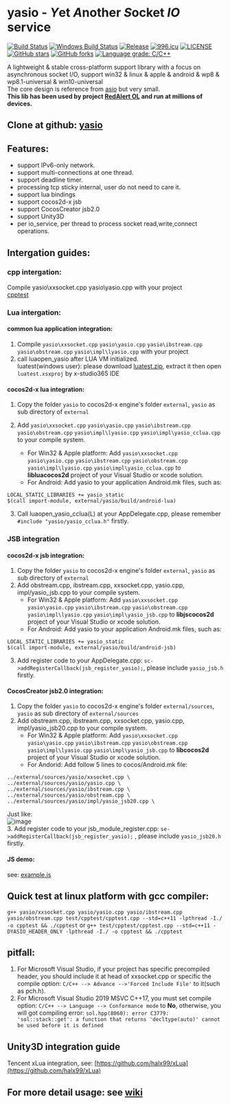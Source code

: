# yasio - *Y*et *A*nother *S*ocket *IO* service
[![Build Status](https://travis-ci.org/halx99/yasio.svg?branch=master)](https://travis-ci.org/halx99/yasio)
[![Windows Build Status](https://ci.appveyor.com/api/projects/status/github/halx99/yasio?branch=master&svg=true)](https://ci.appveyor.com/project/halx99/yasio)
[![Release](https://img.shields.io/badge/release-v3.23.6-blue.svg)](https://github.com/halx99/yasio/releases)
[![996.icu](https://img.shields.io/badge/link-996.icu-red.svg)](https://996.icu)
[![LICENSE](https://img.shields.io/badge/license-Anti%20996-blue.svg)](https://github.com/halx99/yasio/blob/master/LICENSE)
[![GitHub stars](https://img.shields.io/github/stars/halx99/yasio.svg?label=Stars)](https://github.com/halx99/yasio)
[![GitHub forks](https://img.shields.io/github/forks/halx99/yasio.svg?label=Fork)](https://github.com/halx99/yasio)
[![Language grade: C/C++](https://img.shields.io/lgtm/grade/cpp/g/halx99/yasio.svg?logo=lgtm&logoWidth=18)](https://lgtm.com/projects/g/halx99/yasio/context:cpp)

A lightweight & stable cross-platform support library with a focus on asynchronous socket I/O, support win32  &amp; linux  &amp; apple &amp; android &amp; wp8 &amp; wp8.1-universal &amp; win10-universal  
The core design is reference from [asio](https://github.com/chriskohlhoff/asio) but very small.  
**This lib has been used by project [RedAlert OL](http://hongjing.qq.com/) and run at millions of devices.**

## Clone at github: [yasio](https://github.com/halx99/yasio)

## Features: 
* support IPv6-only network.  
* support multi-connections at one thread.  
* support deadline timer.  
* processing tcp sticky internal, user do not need to care it.  
* support lua bindings  
* support cocos2d-x jsb  
* support CocosCreator jsb2.0  
* support Unity3D
* per io_service, per thread to process socket read,write,connect operations.  
  
## Intergation guides:  
### cpp intergation: 
Compile yasio\xxsocket.cpp yasio\yasio.cpp with your project  
[cpptest](https://github.com/halx99/yasio/blob/master/msvc/cpptest/cpptest.cpp)  
  
    
### Lua intergation: 
#### common lua application integration:
1. Compile ```yasio\xxsocket.cpp``` ```yasio\yasio.cpp``` ```yasio\ibstream.cpp``` ```yasio\obstream.cpp``` ```yasio\impl\lyasio.cpp``` with your project  
2. call luaopen_yasio after LUA VM initialized.  
luatest(windows user): please download [luatest.zip](https://github.com/halx99/yasio/releases), extract it then open ```luatest.xsxproj``` by x-studio365 IDE  
  
#### cocos2d-x lua integration:
1. Copy the folder ```yasio``` to cocos2d-x engine's folder ```external```, ```yasio``` as sub directory of ```external```  

2. Add ```yasio\xxsocket.cpp``` ```yasio\yasio.cpp``` ```yasio\ibstream.cpp``` ```yasio\obstream.cpp``` ```yasio\impl\lyasio.cpp```
```yasio\impl\yasio_cclua.cpp``` to your compile system.
    + For Win32 & Apple platform:
Add ```yasio\xxsocket.cpp``` ```yasio\yasio.cpp``` ```yasio\ibstream.cpp``` ```yasio\obstream.cpp``` ```yasio\impl\lyasio.cpp```
```yasio\impl\yasio_cclua.cpp``` to **libluacocos2d** project of your Visual Studio or xcode solution.  
    + For Android:
Add yasio to your application Android.mk files, such as:  
```
LOCAL_STATIC_LIBRARIES += yasio_static
$(call import-module, external/yasio/build/android-lua)
```

3. Call luaopen_yasio_cclua(L) at your AppDelegate.cpp, please remember ```#include "yasio/yasio_cclua.h"``` firstly.  

### JSB integration  
#### cocos2d-x jsb integration:
1. Copy the folder ```yasio``` to cocos2d-x engine's folder ```external```, ```yasio``` as sub directory of ```external``` 
2. Add obstream.cpp, ibstream.cpp, xxsocket.cpp, yasio.cpp, impl/yasio_jsb.cpp to your compile system.
    + For Win32 & Apple platform:
Add ```yasio\xxsocket.cpp``` ```yasio\yasio.cpp``` ```yasio\ibstream.cpp``` ```yasio\obstream.cpp``` ```yasio\impl\lyasio.cpp```
```yasio\impl\yasio_jsb.cpp``` to **libjscocos2d** project of your Visual Studio or xcode solution. 
    + For Android: Add yasio to your application Android.mk files, such as: 
```
LOCAL_STATIC_LIBRARIES += yasio_static
$(call import-module, external/yasio/build/android-jsb)
```
3. Add register code to your AppDelegate.cpp: ```sc->addRegisterCallback(jsb_register_yasio);```, please include ```yasio_jsb.h``` firstly.
#### CocosCreator jsb2.0 integration:
1. Copy the folder ```yasio``` to cocos2d-x engine's folder ```external/sources```, ```yasio``` as sub directory of ```external/sources```  
2. Add obstream.cpp, ibstream.cpp, xxsocket.cpp, yasio.cpp, impl/yasio_jsb20.cpp to your compile system.
    + For Win32 & Apple platform: Add ```yasio\xxsocket.cpp``` ```yasio\yasio.cpp``` ```yasio\ibstream.cpp``` ```yasio\obstream.cpp``` ```yasio\impl\lyasio.cpp```
```yasio\impl\yasio_jsb.cpp``` to **libcocos2d** project of your Visual Studio or xcode solution.  
    + For Andorid: Add follow 5 lines to cocos/Android.mk file:
```
../external/sources/yasio/xxsocket.cpp \
../external/sources/yasio/yasio.cpp \
../external/sources/yasio/ibstream.cpp \
../external/sources/yasio/obstream.cpp \
../external/sources/yasio/impl/yasio_jsb20.cpp \
```
Just like:  
![image](https://github.com/halx99/yasio/raw/master/jsb20_android.png)  
3. Add register code to your jsb_module_register.cpp: ```se->addRegisterCallback(jsb_register_yasio);``` , please include ```yasio_jsb20.h``` firstly.  


#### JS demo:
see: [example.js](https://github.com/halx99/yasio/blob/master/test/jstest/example.js)  
  
  
## Quick test at linux platform with gcc compiler:  
```g++ yasio/xxsocket.cpp yasio/yasio.cpp yasio/ibstream.cpp yasio/obstream.cpp test/cpptest/cpptest.cpp --std=c++11 -lpthread -I./ -o cpptest && ./cpptest``` or ```g++ test/cpptest/cpptest.cpp --std=c++11 -DYASIO_HEADER_ONLY -lpthread -I./ -o cpptest && ./cpptest``` 
  
## pitfall: 
1. For Microsoft Visual Studio, if your project has specific precompiled header, you should include it at head of xxsocket.cpp or specific the compile option: ```C/C++ --> Advance -->'Forced Include File'``` to it(such as pch.h).  
2. For Microsoft Visual Studio 2019 MSVC C++17, you must set compile option: ```C/C++ --> Language --> Conformance mode``` to **No**, otherwise, you will got compiling error: ```sol.hpp(8060): error C3779: 'sol::stack::get': a function that returns 'decltype(auto)' cannot be used before it is defined```
  
## Unity3D integration guide
Tencent xLua integration, see: [https://github.com/halx99/xLua](https://github.com/halx99/xLua)

## For more detail usage: see [wiki](https://github.com/halx99/yasio/wiki)

